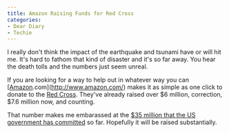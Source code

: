```yaml
---
title: Amazon Raising Funds for Red Cross
categories:
- Dear Diary
- Techie
---
```


I really don't think the impact of the earthquake and tsunami have or will hit me. It's hard to fathom that kind of disaster and it's so far away. You hear the death tolls and the numbers just seem unreal.

If you are looking for a way to help out in whatever way you can [[Amazon](http://www.amazon.com/).com](http://www.amazon.com/) makes it as simple as one click to donate to the [Red Cross](http://www.redcross.org/). They've already raised over $6 million, correction, $7.6 million now, and counting.

That number makes me embarassed at the [$35 million that the US government has committed](http://www.cnn.com/2004/ALLPOLITICS/12/30/tsunami.congress.ap/) so far. Hopefully it will be raised substantially.
